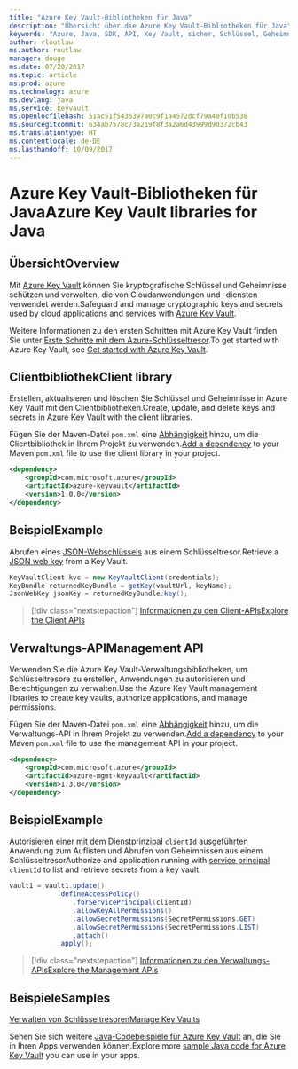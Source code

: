 ```yaml
---
title: "Azure Key Vault-Bibliotheken für Java"
description: "Übersicht über die Azure Key Vault-Bibliotheken für Java"
keywords: "Azure, Java, SDK, API, Key Vault, sicher, Schlüssel, Geheimnisse, Tresor"
author: rloutlaw
ms.author: routlaw
manager: douge
ms.date: 07/20/2017
ms.topic: article
ms.prod: azure
ms.technology: azure
ms.devlang: java
ms.service: keyvault
ms.openlocfilehash: 51ac51f5436397a0c9f1a4572dcf79a40f10b538
ms.sourcegitcommit: 634ab7578c73a219f8f3a2a6d43999d9d372cb43
ms.translationtype: HT
ms.contentlocale: de-DE
ms.lasthandoff: 10/09/2017
---
```

# <a name="azure-key-vault-libraries-for-java"></a><span data-ttu-id="6d489-104">Azure Key Vault-Bibliotheken für Java</span><span class="sxs-lookup"><span data-stu-id="6d489-104">Azure Key Vault libraries for Java</span></span>

## <a name="overview"></a><span data-ttu-id="6d489-105">Übersicht</span><span class="sxs-lookup"><span data-stu-id="6d489-105">Overview</span></span>

<span data-ttu-id="6d489-106">Mit [Azure Key Vault](/azure/key-vault/) können Sie kryptografische Schlüssel und Geheimnisse schützen und verwalten, die von Cloudanwendungen und -diensten verwendet werden.</span><span class="sxs-lookup"><span data-stu-id="6d489-106">Safeguard and manage cryptographic keys and secrets used by cloud applications and services with [Azure Key Vault](/azure/key-vault/).</span></span>

<span data-ttu-id="6d489-107">Weitere Informationen zu den ersten Schritten mit Azure Key Vault finden Sie unter [Erste Schritte mit dem Azure-Schlüsseltresor](/azure/key-vault/key-vault-get-started).</span><span class="sxs-lookup"><span data-stu-id="6d489-107">To get started with Azure Key Vault, see [Get started with Azure Key Vault](/azure/key-vault/key-vault-get-started).</span></span>

## <a name="client-library"></a><span data-ttu-id="6d489-108">Clientbibliothek</span><span class="sxs-lookup"><span data-stu-id="6d489-108">Client library</span></span>

<span data-ttu-id="6d489-109">Erstellen, aktualisieren und löschen Sie Schlüssel und Geheimnisse in Azure Key Vault mit den Clientbibliotheken.</span><span class="sxs-lookup"><span data-stu-id="6d489-109">Create, update, and delete keys and secrets in Azure Key Vault with the client libraries.</span></span>

<span data-ttu-id="6d489-110">Fügen Sie der Maven-Datei `pom.xml` eine [Abhängigkeit](https://maven.apache.org/guides/getting-started/index.html#How_do_I_use_external_dependencies) hinzu, um die Clientbibliothek in Ihrem Projekt zu verwenden.</span><span class="sxs-lookup"><span data-stu-id="6d489-110">[Add a dependency](https://maven.apache.org/guides/getting-started/index.html#How_do_I_use_external_dependencies) to your Maven `pom.xml` file to use the client library in your project.</span></span>  

```XML
<dependency>
    <groupId>com.microsoft.azure</groupId>
    <artifactId>azure-keyvault</artifactId>
    <version>1.0.0</version>
</dependency>
```   

## <a name="example"></a><span data-ttu-id="6d489-111">Beispiel</span><span class="sxs-lookup"><span data-stu-id="6d489-111">Example</span></span>

<span data-ttu-id="6d489-112">Abrufen eines [JSON-Webschlüssels](https://tools.ietf.org/html/draft-ietf-jose-json-web-key-18) aus einem Schlüsseltresor.</span><span class="sxs-lookup"><span data-stu-id="6d489-112">Retrieve a [JSON web key](https://tools.ietf.org/html/draft-ietf-jose-json-web-key-18) from a Key Vault.</span></span>

```java
KeyVaultClient kvc = new KeyVaultClient(credentials);
KeyBundle returnedKeyBundle = getKey(vaultUrl, keyName);
JsonWebKey jsonKey = returnedKeyBundle.key();
```

> [!div class="nextstepaction"]
> [<span data-ttu-id="6d489-113">Informationen zu den Client-APIs</span><span class="sxs-lookup"><span data-stu-id="6d489-113">Explore the Client APIs</span></span>](/java/api/overview/azure/keyvault/clientlibrary)


## <a name="management-api"></a><span data-ttu-id="6d489-114">Verwaltungs-API</span><span class="sxs-lookup"><span data-stu-id="6d489-114">Management API</span></span>

<span data-ttu-id="6d489-115">Verwenden Sie die Azure Key Vault-Verwaltungsbibliotheken, um Schlüsseltresore zu erstellen, Anwendungen zu autorisieren und Berechtigungen zu verwalten.</span><span class="sxs-lookup"><span data-stu-id="6d489-115">Use the Azure Key Vault management libraries to create key vaults, authorize applications, and manage permissions.</span></span> 

<span data-ttu-id="6d489-116">Fügen Sie der Maven-Datei `pom.xml` eine [Abhängigkeit](https://maven.apache.org/guides/getting-started/index.html#How_do_I_use_external_dependencies) hinzu, um die Verwaltungs-API in Ihrem Projekt zu verwenden.</span><span class="sxs-lookup"><span data-stu-id="6d489-116">[Add a dependency](https://maven.apache.org/guides/getting-started/index.html#How_do_I_use_external_dependencies) to your Maven `pom.xml` file to use the management API in your project.</span></span>  

```XML
<dependency>
    <groupId>com.microsoft.azure</groupId>
    <artifactId>azure-mgmt-keyvault</artifactId>
    <version>1.3.0</version>
</dependency>
```

## <a name="example"></a><span data-ttu-id="6d489-117">Beispiel</span><span class="sxs-lookup"><span data-stu-id="6d489-117">Example</span></span>

<span data-ttu-id="6d489-118">Autorisieren einer mit dem [Dienstprinzipal](/azure/azure-resource-manager/resource-group-create-service-principal-portal) `clientId` ausgeführten Anwendung zum Auflisten und Abrufen von Geheimnissen aus einem Schlüsseltresor</span><span class="sxs-lookup"><span data-stu-id="6d489-118">Authorize and application running with [service principal](/azure/azure-resource-manager/resource-group-create-service-principal-portal) `clientId` to list and retrieve secrets from a key vault.</span></span> 

```java
vault1 = vault1.update()
            .defineAccessPolicy()
                .forServicePrincipal(clientId)
                .allowKeyAllPermissions()
                .allowSecretPermissions(SecretPermissions.GET)
                .allowSecretPermissions(SecretPermissions.LIST)
                .attach()
            .apply();
```

> [!div class="nextstepaction"]
> [<span data-ttu-id="6d489-119">Informationen zu den Verwaltungs-APIs</span><span class="sxs-lookup"><span data-stu-id="6d489-119">Explore the Management APIs</span></span>](/java/api/overview/azure/keyvault/managementapi)


## <a name="samples"></a><span data-ttu-id="6d489-120">Beispiele</span><span class="sxs-lookup"><span data-stu-id="6d489-120">Samples</span></span>

<span data-ttu-id="6d489-121">[Verwalten von Schlüsseltresoren][1]</span><span class="sxs-lookup"><span data-stu-id="6d489-121">[Manage Key Vaults][1]</span></span>   

[1]: https://github.com/Azure-Samples/key-vault-java-manage-key-vaults

<span data-ttu-id="6d489-122">Sehen Sie sich weitere [Java-Codebeispiele für Azure Key Vault](https://azure.microsoft.com/resources/samples/?platform=java&term=key+vault) an, die Sie in Ihren Apps verwenden können.</span><span class="sxs-lookup"><span data-stu-id="6d489-122">Explore more [sample Java code for Azure Key Vault](https://azure.microsoft.com/resources/samples/?platform=java&term=key+vault) you can use in your apps.</span></span>
